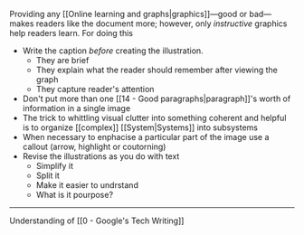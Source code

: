 Providing any [[Online learning and graphs|graphics]]—good or bad—makes readers like the document more; however, only _instructive_ graphics help readers learn. For doing this

* Write the caption _before_ creating the illustration.
	* They are brief
	* They explain what the reader should remember after viewing the graph
	* They capture reader's attention
* Don't put more than one [[14 - Good paragraphs|paragraph]]'s worth of information in a single image
* The trick to whittling visual clutter into something coherent and helpful is to organize [[complex]] [[System|Systems]] into subsystems
* When necessary to enphacise a particular part of the image use a callout (arrow, highlight or coutorning)
* Revise the illustrations as you do with text
	* Simplify it
	* Split it
	* Make it easier to undrstand
	* What is it pourpose?

---

Understanding of [[0 - Google's Tech Writing]]
